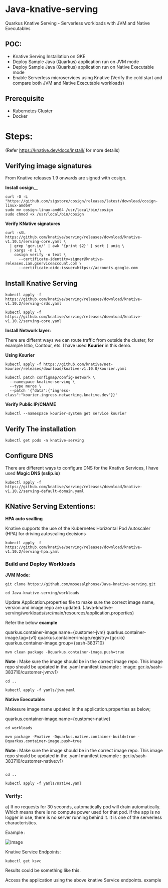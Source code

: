 # Java-knative-serving
Quarkus Knative Serving - Serverless workloads with JVM and Native Executables

## POC:
* Knative Serving Installation on GKE
* Deploy Sample Java (Quarkus) application run on JVM mode
* Deploy Sample Java (Quarkus) application run on Native Executable mode
* Enable Serverless microservices using Knative (Verify the cold start and compare both JVM and Native Executable workloads)

## Prerequisite

* Kubernetes Cluster
* Docker

# Steps:

(Refer https://knative.dev/docs/install/ for more details)

## Verifying image signatures

From Knative releases 1.9 onwards are signed with cosign.

**Install cosign**__

```
curl -O -L "https://github.com/sigstore/cosign/releases/latest/download/cosign-linux-amd64"
sudo mv cosign-linux-amd64 /usr/local/bin/cosign
sudo chmod +x /usr/local/bin/cosign
```

**Verify KNative signatures**

```
curl -sSL https://github.com/knative/serving/releases/download/knative-v1.10.1/serving-core.yaml \
  | grep 'gcr.io/' | awk '{print $2}' | sort | uniq \
  | xargs -n 1 \
    cosign verify -o text \
      --certificate-identity=signer@knative-releases.iam.gserviceaccount.com \
      --certificate-oidc-issuer=https://accounts.google.com
```

## Install Knative Serving

```
kubectl apply -f https://github.com/knative/serving/releases/download/knative-v1.10.2/serving-crds.yaml

kubectl apply -f https://github.com/knative/serving/releases/download/knative-v1.10.2/serving-core.yaml

```

**Install Network layer:**

There are differnt ways we can route traffic from outside the cluster, for example Istio, Contour, ets. I have used **Kourier** in this demo. 

**Using Kourier**

```
kubectl apply -f https://github.com/knative/net-kourier/releases/download/knative-v1.10.0/kourier.yaml

kubectl patch configmap/config-network \
  --namespace knative-serving \
  --type merge \
  --patch '{"data":{"ingress-class":"kourier.ingress.networking.knative.dev"}}'

```

**Verify Public IP/CNAME**

```
kubectl --namespace kourier-system get service kourier

```

## Verify The installation

```
kubectl get pods -n knative-serving

```

## Configure DNS

There are different ways to configure DNS for the Knative Services, I have used **Magic DNS (sslip.io)**

```
kubectl apply -f https://github.com/knative/serving/releases/download/knative-v1.10.2/serving-default-domain.yaml

```

## KNative Serving Extentions:

**HPA auto scalling**

Knative supports the use of the Kubernetes Horizontal Pod Autoscaler (HPA) for driving autoscaling decisions

```
kubectl apply -f https://github.com/knative/serving/releases/download/knative-v1.10.2/serving-hpa.yaml

```

### Build and Deploy Workloads

**JVM Mode:**
```
git clone https://github.com/mosesalphonse/Java-knative-serving.git

cd Java-knative-serving/workloads

```
Update Application.properties file to make sure the correct image name, version and image repo are updated. 
(Java-knative-serving/workloads/src/main/resources/application.properties)

Refer the below **example**


quarkus.container-image.name={customer-jvm}
quarkus.container-image.tag={v1}
quarkus.container-image.registry={gcr.io}
quarkus.container-image.group={sash-383710}

```
mvn clean package -Dquarkus.container-image.push=true

```
**Note** : Make sure the image should be in the correct image repo. This image repo should be updated in the .yaml manifest (example : image: gcr.io/sash-383710/customer-jvm:v1)
```
cd ..

kubectl apply -f yamls/jvm.yaml

```
**Native Executable:**

Makesure image name updated in the application.properties as below;

quarkus.container-image.name={customer-native}

```
cd workloads

mvn package -Pnative -Dquarkus.native.container-build=true -Dquarkus.container-image.push=true

```
**Note** : Make sure the image should be in the correct image repo. This image repo should be updated in the .yaml manifest (example : gcr.io/sash-383710/customer-native:v1)
```

cd ..

kubectl apply -f yamls/native.yaml

```

### Verify:

a) If no requests for 30 seconds, automatically pod will drain automatically. Which means there is no compute power used for that pod. If the app is no logger in use, there is no server running behind it. It is one of the serverless characteristics.

Example :

![image](https://github.com/mosesalphonse/Java-knative-serving/assets/16347988/0a224c3d-aa23-4aa7-8cc2-858825d278f5)


Knative Service Endpoints:

```
kubectl get ksvc

```
Results could be something like this.

Access the application using the above knative Service endpoints. example


